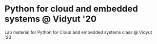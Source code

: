 # Python for cloud and embedded systems @ Vidyut '20
Lab material for Python for Cloud and embedded systems class @ Vidyut '20
